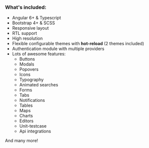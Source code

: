 
### What's included:

- Angular 6+ & Typescript
- Bootstrap 4+ & SCSS
- Responsive layout
- RTL support
- High resolution
- Flexible configurable themes with **hot-reload** (2 themes included)
- Authentication module with multiple providers
- Lots of awesome features:
  - Buttons
  - Modals
  - Popovers
  - Icons
  - Typography
  - Animated searches
  - Forms
  - Tabs
  - Notifications
  - Tables
  - Maps
  - Charts
  - Editors
  - Unit-testcase
  - Api integrations
  
  
And many more!

